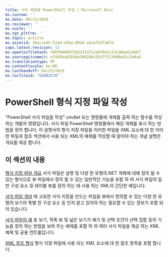```yaml
---
title: 서식 파일을 PowerShell 작성 | Microsoft Docs
ms.custom: ''
ms.date: 09/13/2016
ms.reviewer: ''
ms.suite: ''
ms.tgt_pltfrm: ''
ms.topic: article
ms.assetid: 39acce45-5144-43ba-894d-a4ce782fa67d
caps.latest.revision: 13
ms.openlocfilehash: f89f0009972d5237d71cb8f0d1c53cd0ae614b67
ms.sourcegitcommit: e7445ba8203da304286c591ff513900ad1c244a4
ms.translationtype: MT
ms.contentlocale: ko-KR
ms.lasthandoff: 04/23/2019
ms.locfileid: "62083578"
---
```

# <a name="writing-a-powershell-formatting-file"></a>PowerShell 형식 지정 파일 작성

"PowerShell 서식 파일을 작성" cmdlet 또는 명령줄에 개체를 출력 하는 함수를 작성 하는 개발자 명령입니다. 서식 파일 PowerShell 명령줄에서 해당 개체를 표시 하는 방법을 정의 합니다. 이 설명서의 형식 지정 파일을 이러한 파일을 XML 요소에 대 한 이러한 파일과 참조 섹션에서 사용 되는 XML의 예제를 작성할 때 알아야 하는 개념 설명은 개요를 제공 합니다.

## <a name="in-this-section"></a>이 섹션의 내용

[형식 지정 파일 개요](./formatting-file-overview.md) 서식 파일은 설명 및 다양 한 유형의.NET 개체에 대해 정의 될 수 있는 형식으로 뷰 파일에서 정의 될 수 있는 일반적인 기능을 포함 하 여 서식 파일의 일반 구성 요소 및 테이블 뷰를 정의 하는 데 사용 하는 XML의 간단한 예입니다.

[서식 파일 개념](./formatting-file-concepts.md) 때 고유한 서식 지정을 만드는 파일을 뷰에서 정의할 수 있는 다양 한 유형의 보기의 특별 한 구성 요소 등 인지 알고 있어야 하는 필요할 수 있는 정보가 포함 되어 있습니다.

[서식 파일의 예](./examples-of-formatting-files.md) 표 보기, 목록 뷰 및 넓은 보기가 예가 및 선택 조건이 선택 집합 등의 기능을 정의 하는 방법을 보여 주는 예제를 포함 하 여 여러 서식 파일을 제공 하는 XML 예제 및 공용 컨트롤입니다.

[XML 참조 형식](./format-schema-xml-reference.md) 형식 지정 파일에 사용 되는 XML 요소에 대 한 참조 항목을 포함 합니다.
